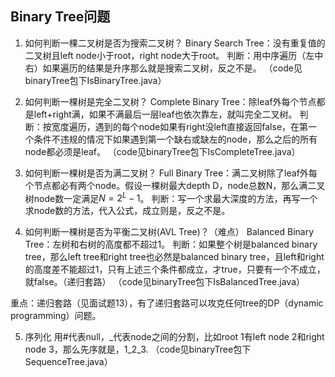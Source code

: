 ## Binary Tree问题
1. 如何判断一棵二叉树是否为搜索二叉树？
Binary Search Tree：没有重复值的二叉树且left node小于root，right node大于root。
判断：用中序遍历（左中右）如果遍历的结果是升序那么就是搜索二叉树，反之不是。
（code见binaryTree包下IsBinaryTree.java）

2. 如何判断一棵树是完全二叉树？
Complete Binary Tree：除leaf外每个节点都是left+right满，如果不满最后一层leaf也依次靠左，就叫完全二叉树。
判断：按宽度遍历，遇到的每个node如果有right没left直接返回false，在第一个条件不违规的情况下如果遇到第一个缺右或缺左的node，那么之后的所有node都必须是leaf。
（code见binaryTree包下IsCompleteTree.java）

3. 如何判断一棵树是否为满二叉树？
Full Binary Tree：满二叉树除了leaf外每个节点都必有两个node。假设一棵树最大depth D，node总数N，那么满二叉树node数一定满足$N = 2^L - 1$。
判断：写一个求最大深度的方法，再写一个求node数的方法，代入公式，成立则是，反之不是。

4. 如何判断一棵树是否为平衡二叉树(AVL Tree)？（难点）
Balanced Binary Tree：左树和右树的高度都不超过1。
判断：如果整个树是balanced binary tree，那么left tree和right tree也必然是balanced binary tree，且left和right的高度差不能超过1，只有上述三个条件都成立，才true，只要有一个不成立，就false。（递归套路）
（code见binaryTree包下IsBalancedTree.java）

重点：递归套路（见面试题13），有了递归套路可以攻克任何tree的DP（dynamic programming）问题。

5. 序列化
用#代表null，_代表node之间的分割，比如root 1有left node 2和right node 3，那么先序就是，1_2_3.
（code见binaryTree包下SequenceTree.java）